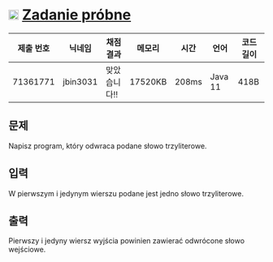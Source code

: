 # <img width="20px"  src="https://d2gd6pc034wcta.cloudfront.net/tier/1.svg" class="solvedac-tier"> [Zadanie próbne](https://www.acmicpc.net/problem/8545) 

| 제출 번호 | 닉네임 | 채점 결과 | 메모리 | 시간 | 언어 | 코드 길이 |
|---|---|---|---|---|---|---|
|71361771|jbin3031|맞았습니다!! |17520KB|208ms|Java 11|418B|

## 문제
<p>Napisz program, który odwraca podane słowo trzyliterowe.</p>

## 입력
<p>W pierwszym i jedynym wierszu podane jest jedno słowo trzyliterowe.</p>

## 출력
<p>Pierwszy i jedyny wiersz wyjścia powinien zawierać odwrócone słowo wejściowe.</p>

